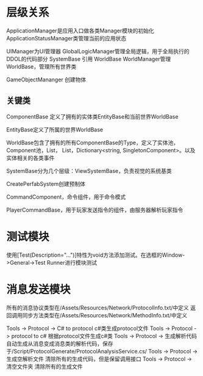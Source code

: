 # 层级关系

ApplicationManager是应用入口做各类Manager模块的初始化
ApplicationStatusManager类管理当前的应用状态

UIManager为UI管理器
GlobalLogicManager管理全局逻辑，用于全局执行的DDOL的代码部分
SystemBase 引用 WorldBase
WorldManager管理WorldBase，管理所有世界类

GameObjectMananger 创建物体

## 关键类

ComponentBase 定义了拥有的实体类EntityBase和当前世界WorldBase

EntityBase定义了所属的世界WorldBase

WorldBase包含了拥有的所有ComponentBase的Type，定义了实体池，Component池，List<SystemBase>， List<EntityBase>，Dictionary<string, SingletonComponent>。以及实体相关的各类事件

SystemBase分为几个层级：ViewSystemBase，负责视觉的系统基类

CreatePerfabSystem创建预制体

CommandComponent，命令组件，用于命令模式

PlayerCommandBase，用于玩家发送指令的组件，由服务器解析玩家指令

# 测试模块

使用[Test(Description="...")]特性为void方法添加测试。在选框的Window->General->Test Runner进行模块测试

# 消息发送模块

所有的消息协议类型在/Assets/Resources/Network/ProtocolInfo.txt/中定义
返回调用同步方法类型在/Assets/Resources/Network/MethodInfo.txt/中定义

Tools -> Protocol -> C# to protocol c#类生成protocol文件
Tools -> Protocol -> protocol to c# 根据protocol文件生成c#类
Tools -> Protocol -> 生成解析代码 自动生成从消息变成消息类的解析代码，保存于/Script/ProtocolGenerate/ProtocolAnalysisService.cs/
Tools -> Protocol -> 生成空解析文件 清除所有的生成代码，但是保留调用接口
Tools -> Protocol -> 清空文件夹 清除所有的生成文件
